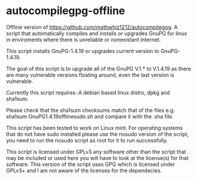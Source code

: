 # autocompilegpg-offline
Offline version of https://github.com/mathwhiz1212/autocompilegpg. A script that automatically compiles and installs or upgrades GnuPG for linux in enviroments where there is unreliable or nonexistant internet.

This script installs GnuPG-1.4.19 or upgrades current version to GnuPG-1.4.19.

The goal of this script is to upgrade all of the GnuPG V.1.* to V.1.4.19 as there are many vulnerable versions floating around, even the last version is vulnerable.

Currently this script requires: A debian based linux distro, dpkg  and sha1sum.

Please check that the sha1sum checksums match that of the files e.g. sha1sum GnuPG1.4.19offlinesudo.sh and compare it with the .sha file.

This script has been tested to work on Linux mint. For operating systems that do not have sudo installed please use the nosudo version of the script, you need to run the nosudo script as root for it to run successfully.

This script is licensed under GPLv3 any software other than the script that may be included or used here you will have to look at the license(s) for that software. This version of the script uses GPG which is licensed under GPLv3+ and I am not aware of the licenses for the dependecies.
